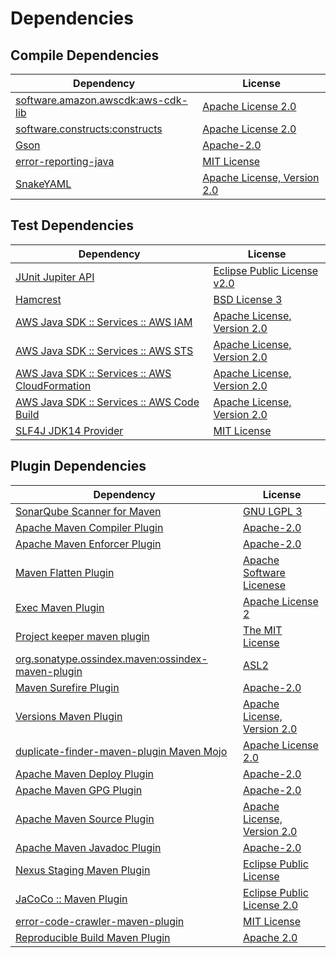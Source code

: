 <!-- @formatter:off -->
# Dependencies

## Compile Dependencies

| Dependency                              | License                          |
| --------------------------------------- | -------------------------------- |
| [software.amazon.awscdk:aws-cdk-lib][0] | [Apache License 2.0][1]          |
| [software.constructs:constructs][2]     | [Apache License 2.0][1]          |
| [Gson][3]                               | [Apache-2.0][4]                  |
| [error-reporting-java][5]               | [MIT License][6]                 |
| [SnakeYAML][7]                          | [Apache License, Version 2.0][8] |

## Test Dependencies

| Dependency                                           | License                           |
| ---------------------------------------------------- | --------------------------------- |
| [JUnit Jupiter API][9]                               | [Eclipse Public License v2.0][10] |
| [Hamcrest][11]                                       | [BSD License 3][12]               |
| [AWS Java SDK :: Services :: AWS IAM][13]            | [Apache License, Version 2.0][14] |
| [AWS Java SDK :: Services :: AWS STS][13]            | [Apache License, Version 2.0][14] |
| [AWS Java SDK :: Services :: AWS CloudFormation][13] | [Apache License, Version 2.0][14] |
| [AWS Java SDK :: Services :: AWS Code Build][13]     | [Apache License, Version 2.0][14] |
| [SLF4J JDK14 Provider][15]                           | [MIT License][16]                 |

## Plugin Dependencies

| Dependency                                              | License                          |
| ------------------------------------------------------- | -------------------------------- |
| [SonarQube Scanner for Maven][17]                       | [GNU LGPL 3][18]                 |
| [Apache Maven Compiler Plugin][19]                      | [Apache-2.0][4]                  |
| [Apache Maven Enforcer Plugin][20]                      | [Apache-2.0][4]                  |
| [Maven Flatten Plugin][21]                              | [Apache Software Licenese][4]    |
| [Exec Maven Plugin][22]                                 | [Apache License 2][4]            |
| [Project keeper maven plugin][23]                       | [The MIT License][24]            |
| [org.sonatype.ossindex.maven:ossindex-maven-plugin][25] | [ASL2][8]                        |
| [Maven Surefire Plugin][26]                             | [Apache-2.0][4]                  |
| [Versions Maven Plugin][27]                             | [Apache License, Version 2.0][4] |
| [duplicate-finder-maven-plugin Maven Mojo][28]          | [Apache License 2.0][29]         |
| [Apache Maven Deploy Plugin][30]                        | [Apache-2.0][4]                  |
| [Apache Maven GPG Plugin][31]                           | [Apache-2.0][4]                  |
| [Apache Maven Source Plugin][32]                        | [Apache License, Version 2.0][4] |
| [Apache Maven Javadoc Plugin][33]                       | [Apache-2.0][4]                  |
| [Nexus Staging Maven Plugin][34]                        | [Eclipse Public License][35]     |
| [JaCoCo :: Maven Plugin][36]                            | [Eclipse Public License 2.0][37] |
| [error-code-crawler-maven-plugin][38]                   | [MIT License][39]                |
| [Reproducible Build Maven Plugin][40]                   | [Apache 2.0][8]                  |

[0]: https://github.com/aws/aws-cdk
[1]: https://www.apache.org/licenses/LICENSE-2.0
[2]: https://github.com/aws/constructs
[3]: https://github.com/google/gson
[4]: https://www.apache.org/licenses/LICENSE-2.0.txt
[5]: https://github.com/exasol/error-reporting-java/
[6]: https://github.com/exasol/error-reporting-java/blob/main/LICENSE
[7]: https://bitbucket.org/snakeyaml/snakeyaml
[8]: http://www.apache.org/licenses/LICENSE-2.0.txt
[9]: https://junit.org/junit5/
[10]: https://www.eclipse.org/legal/epl-v20.html
[11]: http://hamcrest.org/JavaHamcrest/
[12]: http://opensource.org/licenses/BSD-3-Clause
[13]: https://aws.amazon.com/sdkforjava
[14]: https://aws.amazon.com/apache2.0
[15]: http://www.slf4j.org
[16]: http://www.opensource.org/licenses/mit-license.php
[17]: http://sonarsource.github.io/sonar-scanner-maven/
[18]: http://www.gnu.org/licenses/lgpl.txt
[19]: https://maven.apache.org/plugins/maven-compiler-plugin/
[20]: https://maven.apache.org/enforcer/maven-enforcer-plugin/
[21]: https://www.mojohaus.org/flatten-maven-plugin/
[22]: https://www.mojohaus.org/exec-maven-plugin
[23]: https://github.com/exasol/project-keeper/
[24]: https://github.com/exasol/project-keeper/blob/main/LICENSE
[25]: https://sonatype.github.io/ossindex-maven/maven-plugin/
[26]: https://maven.apache.org/surefire/maven-surefire-plugin/
[27]: https://www.mojohaus.org/versions/versions-maven-plugin/
[28]: https://basepom.github.io/duplicate-finder-maven-plugin
[29]: http://www.apache.org/licenses/LICENSE-2.0.html
[30]: https://maven.apache.org/plugins/maven-deploy-plugin/
[31]: https://maven.apache.org/plugins/maven-gpg-plugin/
[32]: https://maven.apache.org/plugins/maven-source-plugin/
[33]: https://maven.apache.org/plugins/maven-javadoc-plugin/
[34]: http://www.sonatype.com/public-parent/nexus-maven-plugins/nexus-staging/nexus-staging-maven-plugin/
[35]: http://www.eclipse.org/legal/epl-v10.html
[36]: https://www.jacoco.org/jacoco/trunk/doc/maven.html
[37]: https://www.eclipse.org/legal/epl-2.0/
[38]: https://github.com/exasol/error-code-crawler-maven-plugin/
[39]: https://github.com/exasol/error-code-crawler-maven-plugin/blob/main/LICENSE
[40]: http://zlika.github.io/reproducible-build-maven-plugin
